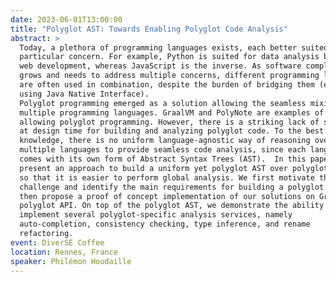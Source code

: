 ```yaml
---
date: 2023-06-01T13:00:00
title: "Polyglot AST: Towards Enabling Polyglot Code Analysis"
abstract: >
  Today, a plethora of programming languages exists, each better suited for a
  particular concern. For example, Python is suited for data analysis but not
  web development, whereas JavaScript is the inverse. As software complexity
  grows and needs to address multiple concerns, different programming languages
  are often used in combination, despite the burden of bridging them (e.g.,
  using Java Native Interface).
  Polyglot programming emerged as a solution allowing the seamless mixing of
  multiple programming languages. GraalVM and PolyNote are examples of runtimes
  allowing polyglot programming. However, there is a striking lack of support
  at design time for building and analyzing polyglot code. To the best of our
  knowledge, there is no uniform language-agnostic way of reasoning over
  multiple languages to provide seamless code analysis, since each language
  comes with its own form of Abstract Syntax Trees (AST).  In this paper, we
  present an approach to build a uniform yet polyglot AST over polyglot code,
  so that it is easier to perform global analysis. We first motivate this
  challenge and identify the main requirements for building a polyglot AST. We
  then propose a proof of concept implementation of our solutions on GraalVM’s
  polyglot API. On top of the polyglot AST, we demonstrate the ability to
  implement several polyglot-specific analysis services, namely
  auto-completion, consistency checking, type inference, and rename
  refactoring.
event: DiverSE Coffee
location: Rennes, France
speaker: Philémon Houdaille
---
```


